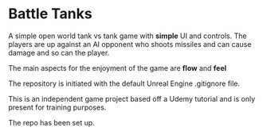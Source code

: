 # Battle Tanks

A simple open world tank vs tank game with **simple** UI and controls. The players are up against an AI opponent who shoots missiles and can cause damage and so can the player.

The main aspects for the enjoyment of the game are **flow** and **feel**

The repository is initiated with the default Unreal Engine .gitignore file. 

This is an independent game project based off a Udemy tutorial and is only present for training purposes.

The repo has been set up.